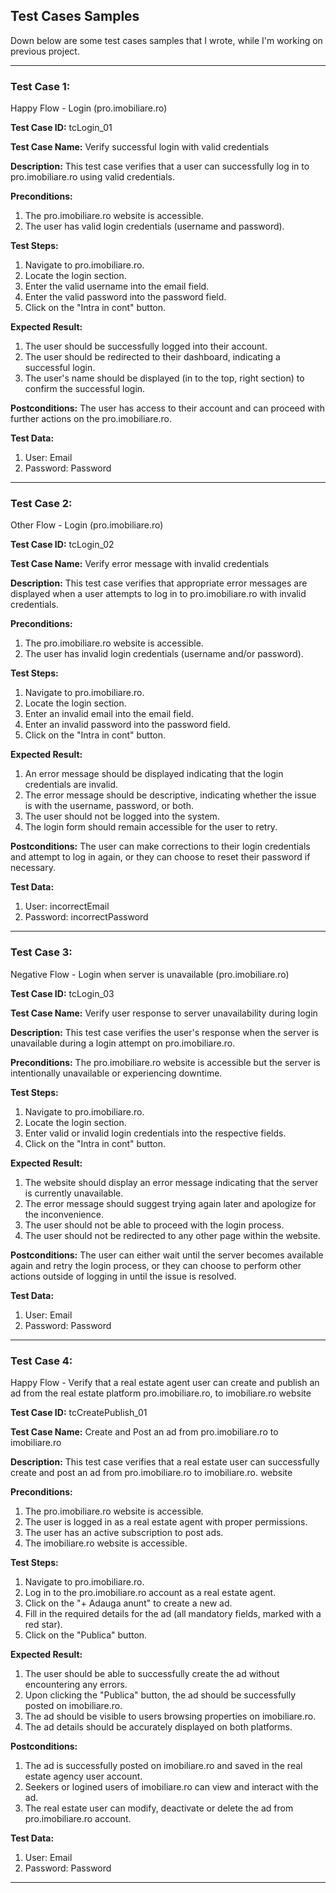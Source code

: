 ## Test Cases Samples
Down below are some test cases samples that I wrote, while I'm working on previous project.

----------------

### Test Case 1:
Happy Flow - Login (pro.imobiliare.ro)

**Test Case ID:**
tcLogin_01

**Test Case Name:**
Verify successful login with valid credentials

**Description:**
This test case verifies that a user can successfully log in to pro.imobiliare.ro using valid credentials.

**Preconditions:**
1. The pro.imobiliare.ro website is accessible.
2. The user has valid login credentials (username and password).

**Test Steps:**
1. Navigate to pro.imobiliare.ro.
2. Locate the login section.
3. Enter the valid username into the email field.
4. Enter the valid password into the password field.
5. Click on the "Intra in cont" button.

**Expected Result:**
1. The user should be successfully logged into their account.
2. The user should be redirected to their dashboard, indicating a successful login.
3. The user's name should be displayed (in to the top, right section) to confirm the successful login.

**Postconditions:**
The user has access to their account and can proceed with further actions on the pro.imobiliare.ro.

**Test Data:**
1. User: Email
2. Password: Password

----------------

### Test Case 2:
Other Flow - Login (pro.imobiliare.ro)

**Test Case ID:**
tcLogin_02

**Test Case Name:**
Verify error message with invalid credentials

**Description:**
This test case verifies that appropriate error messages are displayed when a user attempts to log in to pro.imobiliare.ro with invalid credentials.

**Preconditions:**
1. The pro.imobiliare.ro website is accessible.
2. The user has invalid login credentials (username and/or password).

**Test Steps:**
1. Navigate to pro.imobiliare.ro.
2. Locate the login section.
3. Enter an invalid email into the email field.
4. Enter an invalid password into the password field.
5. Click on the "Intra in cont" button.

**Expected Result:**
1. An error message should be displayed indicating that the login credentials are invalid.
2. The error message should be descriptive, indicating whether the issue is with the username, password, or both.
3. The user should not be logged into the system.
4. The login form should remain accessible for the user to retry.

**Postconditions:**
The user can make corrections to their login credentials and attempt to log in again, or they can choose to reset their password if necessary.

**Test Data:**
1. User: incorrectEmail
2. Password: incorrectPassword

----------------

### Test Case 3:
Negative Flow - Login when server is unavailable (pro.imobiliare.ro)

**Test Case ID:**
tcLogin_03

**Test Case Name:**
Verify user response to server unavailability during login

**Description:**
This test case verifies the user's response when the server is unavailable during a login attempt on pro.imobiliare.ro.

**Preconditions:**
The pro.imobiliare.ro website is accessible but the server is intentionally unavailable or experiencing downtime.

**Test Steps:**
1. Navigate to pro.imobiliare.ro.
2. Locate the login section.
3. Enter valid or invalid login credentials into the respective fields.
4. Click on the "Intra in cont" button.

**Expected Result:**
1. The website should display an error message indicating that the server is currently unavailable.
2. The error message should suggest trying again later and apologize for the inconvenience.
3. The user should not be able to proceed with the login process.
4. The user should not be redirected to any other page within the website.

**Postconditions:**
The user can either wait until the server becomes available again and retry the login process, or they can choose to perform other actions outside of logging in until the issue is resolved.

**Test Data:**
1. User: Email
2. Password: Password

----------------

### Test Case 4:
Happy Flow - Verify that a real estate agent user can create and publish an ad from the real estate platform pro.imobiliare.ro, to imobiliare.ro website

**Test Case ID:**
tcCreatePublish_01

**Test Case Name:**
Create and Post an ad from pro.imobiliare.ro to imobiliare.ro

**Description:**
This test case verifies that a real estate user can successfully create and post an ad from pro.imobiliare.ro to imobiliare.ro. website

**Preconditions:**
1. The pro.imobiliare.ro website is accessible.
2. The user is logged in as a real estate agent with proper permissions.
3. The user has an active subscription to post ads.
4. The imobiliare.ro website is accessible.

**Test Steps:**
1. Navigate to pro.imobiliare.ro.
2. Log in to the pro.imobiliare.ro account as a real estate agent.
3. Click on the "+ Adauga anunt" to create a new ad.
4. Fill in the required details for the ad (all mandatory fields, marked with a red star).
5. Click on the "Publica" button.

**Expected Result:**
1. The user should be able to successfully create the ad without encountering any errors.
2. Upon clicking the "Publica" button, the ad should be successfully posted on imobiliare.ro.
4. The ad should be visible to users browsing properties on imobiliare.ro.
5. The ad details should be accurately displayed on both platforms.

**Postconditions:**
1. The ad is successfully posted on imobiliare.ro and saved in the real estate agency user account.
2. Seekers or logined users of imobiliare.ro can view and interact with the ad.
3. The real estate user can modify, deactivate or delete the ad from pro.imobiliare.ro account.

**Test Data:**
1. User: Email
2. Password: Password

----------------
